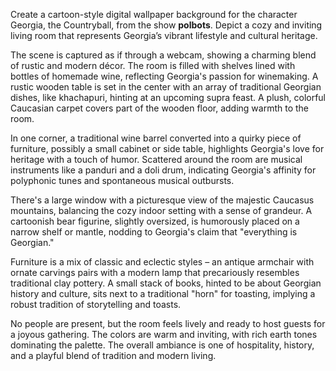 Create a cartoon-style digital wallpaper background for the character Georgia, the Countryball, from the show **polbots**. Depict a cozy and inviting living room that represents Georgia’s vibrant lifestyle and cultural heritage.

The scene is captured as if through a webcam, showing a charming blend of rustic and modern décor. The room is filled with shelves lined with bottles of homemade wine, reflecting Georgia's passion for winemaking. A rustic wooden table is set in the center with an array of traditional Georgian dishes, like khachapuri, hinting at an upcoming supra feast. A plush, colorful Caucasian carpet covers part of the wooden floor, adding warmth to the room.

In one corner, a traditional wine barrel converted into a quirky piece of furniture, possibly a small cabinet or side table, highlights Georgia's love for heritage with a touch of humor. Scattered around the room are musical instruments like a panduri and a doli drum, indicating Georgia's affinity for polyphonic tunes and spontaneous musical outbursts.

There's a large window with a picturesque view of the majestic Caucasus mountains, balancing the cozy indoor setting with a sense of grandeur. A cartoonish bear figurine, slightly oversized, is humorously placed on a narrow shelf or mantle, nodding to Georgia's claim that "everything is Georgian."

Furniture is a mix of classic and eclectic styles – an antique armchair with ornate carvings pairs with a modern lamp that precariously resembles traditional clay pottery. A small stack of books, hinted to be about Georgian history and culture, sits next to a traditional "horn" for toasting, implying a robust tradition of storytelling and toasts.

No people are present, but the room feels lively and ready to host guests for a joyous gathering. The colors are warm and inviting, with rich earth tones dominating the palette. The overall ambiance is one of hospitality, history, and a playful blend of tradition and modern living.